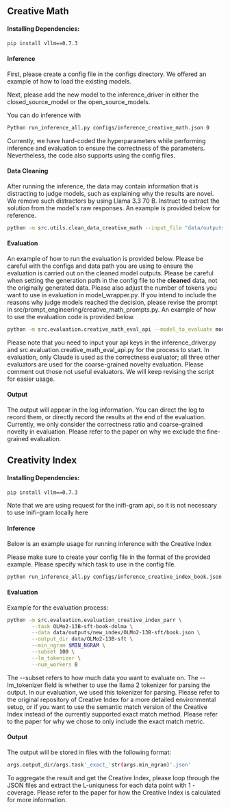 ## Creative Math 
#### Installing Dependencies:
```bash
pip install vllm==0.7.3
```
#### Inference
First, please create a config file in the configs directory. We offered an example of how to load the existing models.

Next, please add the new model to the inference_driver in either the closed_source_model or the open_source_models.

You can do inference with 
```bash
Python run_inference_all.py configs/inference_creative_math.json 0
```
Currently, we have hard-coded the hyperparameters while performing inference and evaluation to ensure the correctness of the parameters. Nevertheless, the code also supports using the config files. 

#### Data Cleaning
After running the inference, the data may contain information that is distracting to judge models, such as explaining why the results are novel. We remove such distractors by using Llama 3.3 70 B. Instruct to extract the solution from the model's raw responses. An example is provided below for reference.

```bash
python -m src.utils.clean_data_creative_math --input_file "data/outputs/creative_math/OLMo2-13B-sft/OLMo2-13B-sft.json" --output_file "data/outputs/creative_math_filtered_temp0.1_extract/OLMo2-13B-sft.json"
```

#### Evaluation
An example of how to run the evaluation is provided below. Please be careful with the configs and data path you are using to ensure the evaluation is carried out on the cleaned model outputs. Please be careful when setting the generation path in the config file to the **cleaned** data, not the originally generated data. Please also adjust the number of tokens you want to use in evaluation in model_wrapper.py. If you intend to include the reasons why judge models reached the decision, please revise the prompt in src/prompt_engineering/creative_math_prompts.py. An example of how to use the evaluation code is provided below. 

```bash
python -m src.evaluation.creative_math_eval_api --model_to_evaluate model_name --portion portion_of_data_to_use for evaluation for api-based models
```

Please note that you need to input your api keys in the inference_driver.py and src.evaluation.creative_math_eval_api.py for the process to start. In evaluation, only Claude is used as the correctness evaluator; all three other evaluators are used for the coarse-grained novelty evaluation. Please comment out those not useful evaluators. We will keep revising the script for easier usage.

#### Output
The output will appear in the log information. You can direct the log to record them, or directly record the results at the end of the evaluation. Currently, we only consider the correctness ratio and coarse-grained novelty in evaluation. Please refer to the paper on why we exclude the fine-grained evaluation. 


## Creativity Index
#### Installing Dependencies:
```bash
pip install vllm==0.7.3
```
Note that we are using request for the inifi-gram api, so it is not necessary to use Inifi-gram locally here

#### Inference 
Below is an example usage for running inference with the Creative Index

Please make sure to create your config file in the format of the provided example. Please specify which task to use in the config file.
```bash
python run_inference_all.py configs/inference_creative_index_book.json 0
```

#### Evaluation
Example for the evaluation process:

```bash
python -m src.evaluation.evaluation_creative_index_parr \
        --task OLMo2-13B-sft-book-dolma \
        --data data/outputs/new_index/OLMo2-13B-sft/book.json \
        --output_dir data/OLMo2-13B-sft \
        --min_ngram $MIN_NGRAM \
        --subset 100 \
        --lm_tokenizer \
        --num_workers 8
```

The --subset refers to how much data you want to evaluate on. The --lm_tokenizer field is whether to use the llama 2 tokenizer for parsing the output. In our evaluation, we used this tokenizer for parsing. Please refer to the original repository of Creative Index for a more detailed environmental setup, or if you want to use the semantic match version of the Creative Index instead of the currently supported exact match method. Please refer to the paper for why we chose to only include the exact match metric. 

#### Output
The output will be stored in files with the following format:
```bash
args.output_dir/args.task'_exact_'str(args.min_ngram)'.json'
```
To aggregate the result and get the Creative Index, please loop through the JSON files and extract the L-uniquness for each data point with 1 - coverage. Please refer to the paper for how the Creative Index is calculated for more information.
